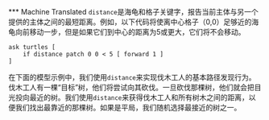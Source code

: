﻿*** Machine Translated
`distance`是海龟和格子关键字，报告当前主体与另一个提供的主体之间的最短距离。例如，以下代码将使离中心格子（0,0）足够近的海龟向前移动一步，但是如果它们到中心的距离为5或更大，它们将不会移动。



```
ask turtles [
	if distance patch 0 0 < 5 [ forward 1 ]
]
```


在下面的模型示例中，我们使用`distance`来实现伐木工人的基本路径发现行为。伐木工人有一棵“目标”树，他们将尝试向其砍伐。一旦砍伐那棵树，他们就会把目光投向最近的树。我们使用`distance`来获得伐木工人和所有树木之间的距离，以便我们找出最靠近的那棵树。如果是平局，我们随机选择最接近的树之一。